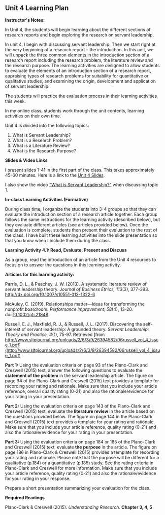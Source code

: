 ## **Unit 4 Learning Plan**

**Instructor's Notes:**

In Unit 4, the students will begin learning about the different sections of research reports and begin exploring the research on servant leadership. 

In unit 4, I begin with discussing servant leadership. Then we start right at the very beginning of a research report – the introduction. In this unit, we will unpack the three common elements in the introduction section of a research report including the research problem, the literature review and the research purpose. The learning activities are designed to allow students to evaluate the elements of an introduction section of a research report, appraising types of research problems for suitability for quantitative or qualitative studies, and examining the origin, development and application of servant leadership. 

The students will practice the evaluation process in their learning activities this week.

In my online class, students work through the unit contents, learning activities on their own time.

Unit 4 is divided into the following topics:

1. What is Servant Leadership?
2. What is a Research Problem?
3. What is a Literature Review?
4. What is the Research Purpose?

**Slides & Video Links**

I present slides 1-41 in the first part of the class.  This takes approximately 45-60 minutes. Here is a link to the [Unit 4 Slides](https://drive.google.com/file/d/1pHopgygX9WkXwvdpozs9p5QTn50m68b9/view?usp=sharing).

I also show the video ["What is Servant Leadership?"](https://www.youtube.com/watch?v=s3MwqbEgUv8&feature=youtu.be) when discussing topic 1.

**In-class Learning Activities (Formative)**

During class time, I organize the students into 3-4 groups so that they can evaluate the introduction section of a research article together. Each group follows the same instructions for the learning activity (described below), but they evaluate different articles (see articles provided below). Once the evaluation is complete, students then present their evaluation to the rest of the class. I have built these learning activities into the slide presentation so that you know when I include them during the class.

**Learning Activity 4.1: Read, Evaluate, Present and Discuss**

As a group, read the introduction of an article from the Unit 4 resources to focus on to answer the questions in this learning activity. 

**Articles for this learning activity:**

Parris, D. L., & Peachey, J. W. (2013). A systematic literature review of servant leadership theory. *Journal of Business Ethics, 113*(3), 377-393. http://dx.doi.org/10.1007/s10551-012-1322-6 

McAuley, C. (2019), Relationships matter—Ideas for transforming the nonprofit boardroom. *Performance Improvement, 58*(4), 13-20. doi:[10.1002/pfi.21848](https://ezproxy.student.twu.ca:2420/10.1002/pfi.21848)

Russell, E. J., Maxfield, R. J., & Russell, J. L. (2017). Discovering the self-interest of servant leadership: A grounded theory. *Servant Leadership: Theory and Practice, 4*(1), 75-97. Retrieved [from http://www.sltpjournal.org/uploads/2/6/3/9/26394582/06russell_vol_4_issue_1.pdf](http://www.sltpjournal.org/uploads/2/6/3/9/26394582/06russell_vol_4_issue_1.pdf)

**Part 1:** Using the evaluation criteria on page 93 of the Plano-Clark and Creswell (2015) text, answer the following questions to evaluate the **statement of the problem** in the servant leadership article. The figure on page 94 of the Plano-Clark and Creswell (2015) text provides a template for recording your rating and rationale. Make sure that you include your article reference, overall quality rating (0-21) and also the rationale/evidence for your rating in your presentation. 

**Part 2:** Using the evaluation criteria on page 143 of the Plano-Clark and Creswell (2015) text, evaluate the **literature review** in the article based on the questions provided below. The figure on page 144 in the Plano-Clark and Creswell (2015) text provides a template for your rating and rationale. Make sure that you include your article reference, quality rating (0-21) and also the rationale/evidence for your rating in your presentation.

**Part 3:** Using the evaluation criteria on page 184 or 185 of the Plano-Clark and Creswell (2015) text, evaluate **the purpose** in the article. The figure on page 186 in Plano-Clark & Creswell (2015) provides a template for recording your rating and rationale. Please note that the purpose will be different for a qualitative (p.184) or a quantitative (p.185) study. See the rating criteria in Plano-Clark and Creswell for more information. Make sure that you include your article reference, quality rating (0-21) and also the rationale/evidence for your rating in your response.

Prepare a short presentation summarizing your evaluation for the class.

**Required Readings**

Plano-Clark & Creswell (2015). *Understanding Research.* **Chapter 3, 4, 5**


